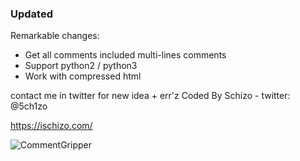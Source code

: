 ### Updated

Remarkable changes:
- Get all comments included multi-lines comments
- Support python2 / python3 
- Work with compressed html


contact me in twitter for new idea + err'z
Coded By Schizo - twitter: @5ch1zo

https://ischizo.com/

![CommentGripper](https://i.ibb.co/C9YWHMW/Capture.jpg)
